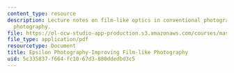 ```yaml
---
content_type: resource
description: Lecture notes on film-like optics in conventional photography and epsilon
  photography.
file: https://ol-ocw-studio-app-production.s3.amazonaws.com/courses/mas-531-computational-camera-and-photography-fall-2009/5c335837f664fc1067d3880ddedbd3c5_MITMAS_531F09_lec03_notes.pdf
file_type: application/pdf
resourcetype: Document
title: Epsilon Photography-Improving Film-like Photography
uid: 5c335837-f664-fc10-67d3-880ddedbd3c5
---
```

